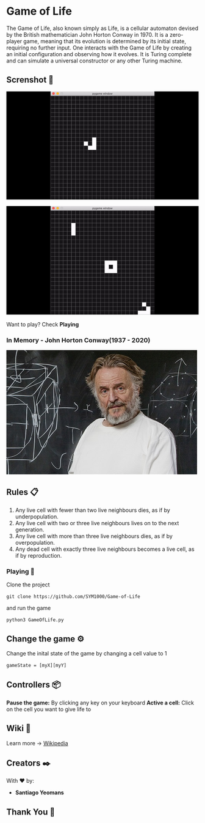 # Game of Life

The Game of Life, also known simply as Life, is a cellular automaton devised by the British mathematician John Horton Conway in 1970. It is a zero-player game, meaning that its evolution is determined by its initial state, requiring no further input. One interacts with the Game of Life by creating an initial configuration and observing how it evolves. It is Turing complete and can simulate a universal constructor or any other Turing machine.

## Screnshot 🚀

![](https://github.com/SYM1000/Game-of-Life/blob/master/Screenshots/GOL-1.gif)

![](https://github.com/SYM1000/Game-of-Life/blob/master/Screenshots/GOL-2.gif)

Want to play? Check **Playing**

### In Memory - John Horton Conway(1937 - 2020) 

![](https://github.com/SYM1000/Game-of-Life/blob/master/Screenshots/conway.jpg)


## Rules 📋

1. Any live cell with fewer than two live neighbours dies, as if by underpopulation.
2. Any live cell with two or three live neighbours lives on to the next generation.
3. Any live cell with more than three live neighbours dies, as if by overpopulation.
4. Any dead cell with exactly three live neighbours becomes a live cell, as if by reproduction.

### Playing 🔧

Clone the project
```
git clone https://github.com/SYM1000/Game-of-Life
```

and run the game

```
python3 GameOfLife.py
```


## Change the game ⚙️

Change the inital state of the game by changing a cell value to 1

```
gameState = [myX][myY]
```


## Controllers 📦
**Pause the game:** By clicking any key on your keyboard
**Active a cell:** Click on the cell you want to give life to


## Wiki 📖
Learn more -> [Wikipedia](https://en.wikipedia.org/wiki/Conway%27s_Game_of_Life)


## Creators ✒️
With ❤️ by:
* **Santiago Yeomans** 

## Thank You 🎁
